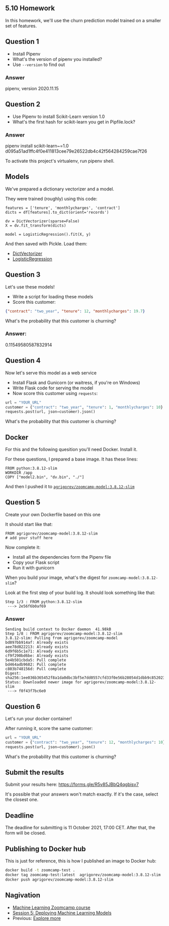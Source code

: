 ## 5.10 Homework

In this homework, we'll use the churn prediction model trained on a smaller set of features.


## Question 1

* Install Pipenv
* What's the version of pipenv you installed?
* Use `--version` to find out

### Answer
pipenv, version 2020.11.15


## Question 2

* Use Pipenv to install Scikit-Learn version 1.0
* What's the first hash for scikit-learn you get in Pipfile.lock? 

### Answer
pipenv install scikit-learn~=1.0
d095a51ad1ffc4f0e411813cee79e26522db4c42f564284259cae7f26

To activate this project's virtualenv, run pipenv shell.


## Models

We've prepared a dictionary vectorizer and a model.

They were trained (roughly) using this code:

```
features = ['tenure', 'monthlycharges', 'contract']
dicts = df[features].to_dict(orient='records')

dv = DictVectorizer(sparse=False)
X = dv.fit_transform(dicts)

model = LogisticRegression().fit(X, y)
```

And then saved with Pickle. Load them:

* [DictVectorizer](homework/dv.bin)
* [LogisticRegression](homework/model1.bin)


## Question 3

Let's use these models!

* Write a script for loading these models
* Score this customer:

```json
{"contract": "two_year", "tenure": 12, "monthlycharges": 19.7}
```

What's the probability that this customer is churning? 
### Answer:
0.11549580587832914

## Question 4

Now let's serve this model as a web service

* Install Flask and Gunicorn (or waitress, if you're on Windows)
* Write Flask code for serving the model
* Now score this customer using `requests`:

```python
url = "YOUR_URL"
customer = {"contract": "two_year", "tenure": 1, "monthlycharges": 10}
requests.post(url, json=customer).json()
```

What's the probability that this customer is churning?


## Docker

For this and the following quesition you'll need Docker. Install it.

For these questions, I prepared a base image. It has these lines:

```docker 
FROM python:3.8.12-slim
WORKDIR /app
COPY ["model2.bin", "dv.bin", "./"]
```

And then I pushed it to [`agrigorev/zoomcamp-model:3.8.12-slim`](https://hub.docker.com/r/agrigorev/zoomcamp-model)

## Question 5

Create your own Dockerfile based on this one

It should start like that:

```docker
FROM agrigorev/zoomcamp-model:3.8.12-slim
# add your stuff here
```

Now complete it:

* Install all the dependencies form the Pipenv file
* Copy your Flask script
* Run it with gunicorn 


When you build your image, what's the digest for `zoomcamp-model:3.8.12-slim`?

Look at the first step of your build log. It should look something like that:

```
Step 1/3 : FROM python:3.8.12-slim
 ---> 2e56f6b0af69
```
### Answer
```
Sending build context to Docker daemon  41.98kB
Step 1/8 : FROM agrigorev/zoomcamp-model:3.8.12-slim
3.8.12-slim: Pulling from agrigorev/zoomcamp-model
bd897bb914af: Already exists 
aee78d822213: Already exists 
6d9f6b5c1e71: Already exists 
cf9f290bd6be: Already exists 
5e4b501cbda5: Pull complete 
bd464adb9682: Pull complete 
c803b748156d: Pull complete 
Digest: sha256:1ee036b365452f8a1da0dbc3bf5e7dd0557cfd33f0e56b28054d1dbb9c852023
Status: Downloaded newer image for agrigorev/zoomcamp-model:3.8.12-slim
 ---> f0f43f7bc6e0

```
## Question 6

Let's run your docker container!

After running it, score the same customer:

```python
url = "YOUR_URL"
customer = {"contract": "two_year", "tenure": 12, "monthlycharges": 10}
requests.post(url, json=customer).json()
```

What's the probability that this customer is churning?


## Submit the results

Submit your results here: https://forms.gle/R5v85JBbQ4qgbisv7

It's possible that your answers won't match exactly. If it's the case, select the closest one.


## Deadline

The deadline for submitting is 11 October 2021, 17:00 CET. After that, the form will be closed.



## Publishing to Docker hub

This is just for reference, this is how I published an image to Docker hub:

```bash
docker build -t zoomcamp-test .
docker tag zoomcamp-test:latest  agrigorev/zoomcamp-model:3.8.12-slim
docker push agrigorev/zoomcamp-model:3.8.12-slim
```

## Nagivation

* [Machine Learning Zoomcamp course](../)
* [Session 5: Deploying Machine Learning Models](./)
* Previous: [Explore more](09-explore-more.md)
